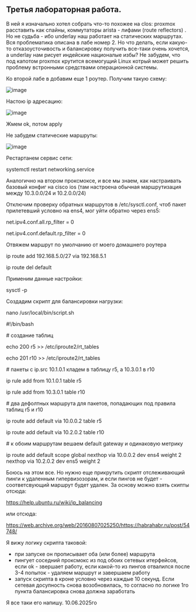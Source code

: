 ## Третья лабораторная работа.

В ней я изначально хотел собрать что-то похожее на clos: proxmox расставить как спайны, коммутаторы arista - лифами (route reflectors) . Но не судьба - ибо underlay наш работает на статических маршрутах. Вся проблематика описана в лабе номер 2.
Но что делать, если какую-то отказоусточивость и балансировку получить все-таки очень хочется, а underlay нам рисует индейские националые избы? Не забудем, что под капотом proxmox крутится всемогущий Linux котрый может решить проблему встронными средствами операционной системы. 

Ко второй лабе в добавим еще 1 роутер. Получим такую схему:

![image](https://github.com/user-attachments/assets/149dd703-79d8-4e63-a9b8-39f8dda3851c)

Настою ip адресацию:

![image](https://github.com/user-attachments/assets/a8e1c51b-70bc-4e2c-9cfe-df47b40c32f1)

Жмем ok, потом apply

Не забудем статические маршруты:

![image](https://github.com/user-attachments/assets/9720b78e-d3e0-435d-832b-233acd9b5088)

Рестартанем сервис сети:

systemctl restart networking.service

Аналогично на втором проксмоксе, и все мы знаем, как настраивать базовый конфиг на cisco ios (там настроена обычная маршрутизация между 10.3.0.0/24 и 10.2.0.0/24)

Отключим проверку обратных маршрутов в /etc/sysctl.conf, чтоб пакет прилетевший условно на ens4, мог уйти обратно через ens5:

net.ipv4.conf.all.rp_filter = 0

net.ipv4.conf.default.rp_filter = 0

Отвяжем маршрут по умолчанию от моего домашнего роутера

ip route add 192.168.5.0/27 via 192.168.5.1

ip route del default

Применим данные настройки:

sysctl -p

Создадим скрипт для балансировки нагрузки:

 nano /usr/local/bin/script.sh


#!/bin/bash

\# создание таблиц

echo 200 r5 >> /etc/iproute2/rt_tables

echo 201 r10 >> /etc/iproute2/rt_tables

\# пакеты с ip.src 10.1.0.1 кладем в таблицу r5, а 10.3.0.1 в r10

ip rule add from 10.1.0.1 table r5

ip rule add from 10.3.0.1 table r10

\# два дефолтных маршрута для пакетов, попадающих под правила таблиц r5 и r10

ip route add default via 10.0.0.2 table r5

ip route add default via 10.2.0.2 table r10

\# к обоим маршрутам вешаем default gateway и одинаковую метрику

ip route add default scope global nexthop via 10.0.0.2 dev ens4 weight 2 nexthop via 10.2.0.2 dev ens5 weight 2

Боюсь на этом все. Но нужно еще прикрутить скрипт отслеживающий пинги к удаленным гипервизозорам, и если пингов не будет - соответсвующий маршрут будет удален. 
За основу можно взять скипты отсюда:

https://help.ubuntu.ru/wiki/ip_balancing

или отсюда:

https://web.archive.org/web/20160807025250/https://habrahabr.ru/post/54748/

Я вижу логику скрипта таковой:
 - при запуске он прописывает оба (или более) маршрута 
 - пингует соседний проксмокс из под обоих сетевых итерфейсов, если ok - звершает работу, если какой-то из пингов отвалился после 3-4 попыток - удаляем маршрут и завершаем работу
 - запуск скрипта в кроне условно через каждые 10 секунд. Если сетевая досупность снова возобновилась, то согласно по логике 1го пункта балансировка снова должна заработать

Я все таки его напишу. 10.06.2025го










